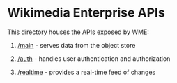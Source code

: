 # Wikimedia Enterprise APIs

This directory houses the APIs exposed by WME:

1. [/main](/api/main/) - serves data from the object store

1. [/auth](/api/auth/) - handles user authentication and authorization

1. [/realtime](/api/realtime/) - provides a real-time feed of changes
